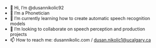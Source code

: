 - 👋 Hi, I’m @dusannikolic92
- 👀 I’m a Phonetician
- 🌱 I’m currently learning how to create automatic speech recognition models
- 💞️ I’m looking to collaborate on speech perception and production projects
- 📫 How to reach me: dusannikolic.com / dusan.nikolic1@ucalgary.ca

<!---
dusannikolic92/dusannikolic92 is a ✨ special ✨ repository because its `README.md` (this file) appears on your GitHub profile.
You can click the Preview link to take a look at your changes.
--->
